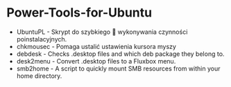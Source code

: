 # Power-Tools-for-Ubuntu

  - UbuntuPL - Skrypt do szybkiego 🚀 wykonywania czynności poinstalacyjnych.
  - chkmousec - Pomaga ustalić ustawienia kursora myszy
  - debdesk - Checks .desktop files and which deb package they belong to.
  - desk2menu - Convert .desktop files to a Fluxbox menu.
  - smb2home - A script to quickly mount SMB resources from within your home directory.
